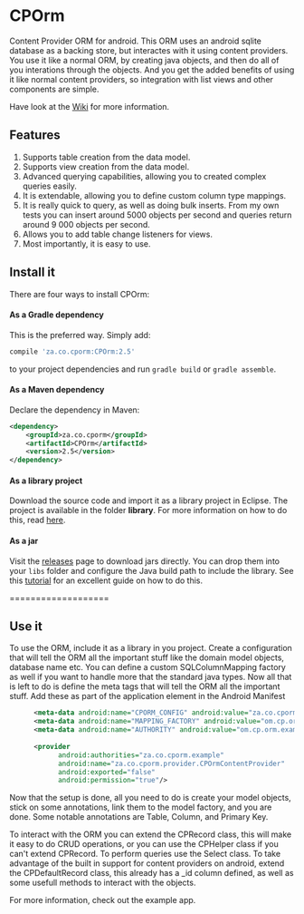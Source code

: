 # CPOrm
Content Provider ORM for android.  This ORM uses an android sqlite database as a backing store, but interactes with it using  content providers.  You use it like a normal ORM, by creating java objects, and then do all of you interations through the objects. And you get the added benefits of using it like normal content providers, so integration with list views and other components are simple.

Have look at the [Wiki](https://github.com/Wackymax/CPOrm/wiki) for more information.

## Features
1. Supports table creation from the data model.
2. Supports view creation from the data model.
3. Advanced querying capabilities, allowing you to created complex queries easily.
4. It is extendable, allowing you to define custom column type mappings.
5. It is really quick to query, as well as doing bulk inserts. From my own tests you can insert around 5000 objects per second and queries return around 9 000 objects per second.
6. Allows you to add table change listeners for views.
7. Most importantly, it is easy to use.

## Install it

There are four ways to install CPOrm:

#### As a Gradle dependency

This is the preferred way. Simply add:

```groovy
compile 'za.co.cporm:CPOrm:2.5'
```

to your project dependencies and run `gradle build` or `gradle assemble`.

#### As a Maven dependency

Declare the dependency in Maven:

```xml
<dependency>
    <groupId>za.co.cporm</groupId>
    <artifactId>CPOrm</artifactId>
    <version>2.5</version>
</dependency>
```

#### As a library project

Download the source code and import it as a library project in Eclipse. The project is available in the folder **library**. For more information on how to do this, read [here](http://developer.android.com/tools/projects/index.html#LibraryProjects).

#### As a jar

Visit the [releases](https://github.com/Wackymax/CPOrm/releases) page to download jars directly. You can drop them into your `libs` folder and configure the Java build path to include the library. See this [tutorial](http://www.vogella.com/tutorials/AndroidLibraryProjects/article.html) for an excellent guide on how to do this.

===================

## Use it
To use the ORM, include it as a library in you project. Create a configuration that will tell the ORM all the important stuff like the domain model objects, database name etc. You can define a custom SQLColumnMapping factory as well if you want to handle more that the standard java types. Now all that is left to do is define the meta tags that will tell the ORM all the important stuff. Add these as part of the application element in the Android Manifest

```xml
      <meta-data android:name="CPORM_CONFIG" android:value="za.co.cporm.example.model.MyCPOrmConfiguration" />
      <meta-data android:name="MAPPING_FACTORY" android:value="om.cp.orm.example.MyMappingFactory" /><!-- This is optional-->
      <meta-data android:name="AUTHORITY" android:value="om.cp.orm.example" /> <!-- Should match provider-->
      
      <provider
            android:authorities="za.co.cporm.example"
            android:name="za.co.cporm.provider.CPOrmContentProvider"
            android:exported="false"
            android:permission="true"/>
```
Now that the setup is done, all you need to do is create your model objects, stick on some annotations, link them to the model factory, and you are done.  Some notable annotations are Table, Column, and Primary Key.

To interact with the ORM you can extend the CPRecord class, this will make it easy to do CRUD operations, or you can use the CPHelper class if you can't extend CPRecord. To perform queries use the Select class.  To take advantage of the built in support for content providers on android, extend the CPDefaultRecord class, this already has a _id column defined, as well as some usefull methods to interact with the objects.

For more information, check out the example app.

